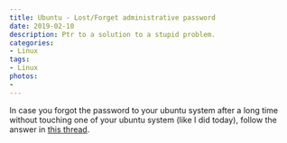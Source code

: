 ```yaml
---
title: Ubuntu - Lost/Forget administrative password
date: 2019-02-10
description: Ptr to a solution to a stupid problem.
categories:
- Linux
tags:
- Linux
photos:
-
---
```


In case you forgot the password to your ubuntu system after a long time without touching one of your ubuntu system (like I did today), follow the answer in [this thread](https://askubuntu.com/questions/24006/how-do-i-reset-a-lost-administrative-password).